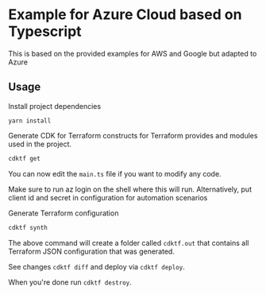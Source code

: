 # Example for Azure Cloud based on Typescript

This is based on the provided examples for AWS and Google but adapted to Azure

## Usage

Install project dependencies

```shell
yarn install
```

Generate CDK for Terraform constructs for Terraform provides and modules used in the project.

```bash
cdktf get
```

You can now edit the `main.ts` file if you want to modify any code.

Make sure to run az login on the shell where this will run. Alternatively, put client id and secret in configuration for automation scenarios

Generate Terraform configuration

```bash
cdktf synth
```

The above command will create a folder called `cdktf.out` that contains all Terraform JSON configuration that was generated.

See changes `cdktf diff` and deploy via `cdktf deploy`.

When you're done run `cdktf destroy`.